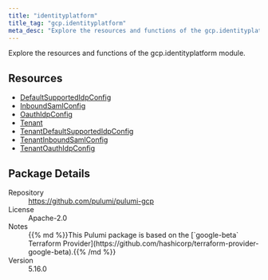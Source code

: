 ```yaml
---
title: "identityplatform"
title_tag: "gcp.identityplatform"
meta_desc: "Explore the resources and functions of the gcp.identityplatform module."
---
```


<!-- WARNING: this file was generated by Pulumi Docs Generator. -->
<!-- Do not edit by hand unless you're certain you know what you are doing! -->

Explore the resources and functions of the gcp.identityplatform module.

<h2 id="resources">Resources</h2>
<ul class="api">
    <li><a href="defaultsupportedidpconfig" title="DefaultSupportedIdpConfig"><span class="symbol resource"></span>DefaultSupportedIdpConfig</a></li>
    <li><a href="inboundsamlconfig" title="InboundSamlConfig"><span class="symbol resource"></span>InboundSamlConfig</a></li>
    <li><a href="oauthidpconfig" title="OauthIdpConfig"><span class="symbol resource"></span>OauthIdpConfig</a></li>
    <li><a href="tenant" title="Tenant"><span class="symbol resource"></span>Tenant</a></li>
    <li><a href="tenantdefaultsupportedidpconfig" title="TenantDefaultSupportedIdpConfig"><span class="symbol resource"></span>TenantDefaultSupportedIdpConfig</a></li>
    <li><a href="tenantinboundsamlconfig" title="TenantInboundSamlConfig"><span class="symbol resource"></span>TenantInboundSamlConfig</a></li>
    <li><a href="tenantoauthidpconfig" title="TenantOauthIdpConfig"><span class="symbol resource"></span>TenantOauthIdpConfig</a></li>
</ul>

<h2 id="package-details">Package Details</h2>
<dl class="package-details">
	<dt>Repository</dt>
	<dd><a href="https://github.com/pulumi/pulumi-gcp">https://github.com/pulumi/pulumi-gcp</a></dd>
	<dt>License</dt>
	<dd>Apache-2.0</dd>
	<dt>Notes</dt>
	<dd>{{% md %}}This Pulumi package is based on the [`google-beta` Terraform Provider](https://github.com/hashicorp/terraform-provider-google-beta).{{% /md %}}</dd>
	<dt>Version</dt>
	<dd>5.16.0</dd>
</dl>

